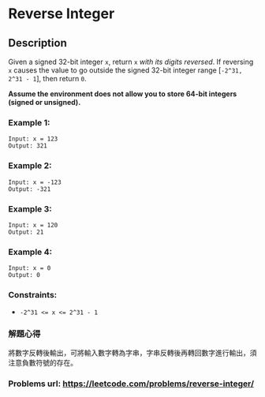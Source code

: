 # Reverse Integer
## Description
Given a signed 32-bit integer `x`, return `x` *with its digits reversed*. If reversing `x` causes the value to go outside the signed 32-bit integer range [`-2^31, 2^31 - 1`], then return `0`.

**Assume the environment does not allow you to store 64-bit integers (signed or unsigned).**

### Example 1:
    Input: x = 123
    Output: 321

### Example 2:
    Input: x = -123
    Output: -321

### Example 3:
    Input: x = 120
    Output: 21

### Example 4:
    Input: x = 0
    Output: 0

### Constraints:
* `-2^31 <= x <= 2^31 - 1`

### 解題心得
將數字反轉後輸出，可將輸入數字轉為字串，字串反轉後再轉回數字進行輸出，須注意負數符號的存在。

### Problems url: https://leetcode.com/problems/reverse-integer/